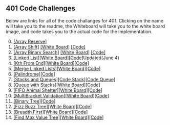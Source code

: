 ## 401 Code Challenges
Below are links for all of the code challanges for 401.  Clicking on the name will take you to the readme, the Whiteboard will take you to the white board image, and code takes you to the actual code for the implementation.

0. [[Array Reserve]](https://github.com/thatsjustjohn/data-structures-and-algorithms/tree/master/code-challenges/arrayReverse)
1. [[Array Shift]](../code-challenges401/readmes/array_shift.md) [[White Board]](../code-challenges401/assets/array_shift.jpg) [[Code]](../code-challenges401/src/main/java/code/challenges401/ArrayShift.java)
2. [[Array Binary Search]](../code-challenges401/readmes/binary_search.md) [[White Board]](../code-challenges401/assets/array_binary_search.jpg) [[Code]](../code-challenges401/src/main/java/code/challenges401/BinarySearch.java)
3. [[Linked List]](../code-challenges401/readmes/linked_list.md)[[White Board]](../code-challenges401/assets/ll_insertions.jpg)[[Code]](../code-challenges401/src/main/java/code/challenges401/linkedlist/LinkedList.java)Updated(June 4)
4. [[Kth From End]](../code-challenges401/readmes/linked_list.md)[[White Board]](../code-challenges401/assets/ll_kth_from_end.jpg)[[Code]](../code-challenges401/src/main/java/code/challenges401/linkedlist/LinkedList.java)
5. [[Merge Linked Lists]](../code-challenges401/readmes/linked_list.md)[[White Board]](../code-challenges401/assets/ll_merge.jpg)[[Code]](../code-challenges401/src/main/java/code/challenges401/linkedlist/LinkedList.java)
6. [[Palindrome]](../code-challenges401/readmes/linked_list.md)[[Code]](../code-challenges401/src/main/java/code/challenges401/linkedlist/LinkedList.java)
7. [[Stacks and Queues]](../code-challenges401/readmes/stack_and_queues.md)[[Code Stack]](../code-challenges401/src/main/java/code/challenges401/stacksandqueues/Stack.java)[[Code Queue]](../code-challenges401/src/main/java/code/challenges401/stacksandqueues/Queue.java)
8. [[Queue with Stacks]](../code-challenges401/readmes/queue_with_stacks.md)[[White Board]](../code-challenges401/assets/queue_with_stacks.jpg)[[Code]](../code-challenges401/src/main/java/code/challenges401/queueWithStacks/PseudoQueue.java)
9. [[FIFO Animal Shelter]](../code-challenges401/readmes/fifo_animal_shelter.md)[[White Board]](../code-challenges401/assets/fifo_animal_shelter.jpg)[[Code]](../code-challenges401/src/main/java/code/challenges401/fifoAnimalShelter/AnimalShelter.java)
10. [[MultiBracket Validation]](../code-challenges401/readmes/multi_bracket_validation.md)[[White Board]](../code-challenges401/assets/multi_bracket_validation.jpg)[[Code]](../code-challenges401/src/main/java/code/challenges401/multibracketvalidation/MultiBracketValidation.java)
11. [[Binary Tree]](../code-challenges401/readmes/tree.md)[[Code]](../code-challenges401/src/main/java/code/challenges401/tree)
12. [[Fizz Buzz Tree]](../code-challenges401/readmes/fizzbuzz_tree.md)[[White Board]](../code-challenges401/assets/fizzbuzz_tree.jpg)[[Code]](../code-challenges401/src/main/java/code/challenges401/FizzBuzzTree/FizzBuzzTree.java)
13. [[Breadth First]](../code-challenges401/readmes/breadth_first.md)[[White Board]](../code-challenges401/assets/breadth_first.jpg)[[Code]](../code-challenges401/src/main/java/code/challenges401/tree/BinaryTree.java)
14. [[Find Max Value Tree]](../code-challenges401/readmes/find-maximum-value.md)[[White Board]](../code-challenges401/assets/find-maximum-value.jpg)[[Code]](../code-challenges401/src/main/java/code/challenges401/tree/BinaryTree.java)
